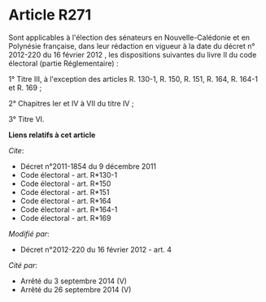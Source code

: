 # Article R271

Sont applicables à l'élection des sénateurs en Nouvelle-Calédonie et en Polynésie française, dans leur rédaction en vigueur à
la date du          décret n° 2012-220 du 16 février 2012 , les dispositions suivantes du livre II du code électoral (partie
Réglementaire) : 

1° Titre III, à l'exception des articles R. 130-1, R. 150, R. 151, R. 164, R. 164-1 et R. 169 ; 

2° Chapitres Ier et IV à VII du titre IV ; 

3° Titre VI.

**Liens relatifs à cet article**

_Cite_:

  - Décret n°2011-1854 du 9 décembre 2011
  - Code électoral - art. R*130-1
  - Code électoral - art. R*150
  - Code électoral - art. R*151
  - Code électoral - art. R*164
  - Code électoral - art. R*164-1
  - Code électoral - art. R*169

_Modifié par_:

  - Décret n°2012-220 du 16 février 2012 - art. 4

_Cité par_:

  - Arrêté du 3 septembre 2014 (V)
  - Arrêté du 26 septembre 2014 (V)
